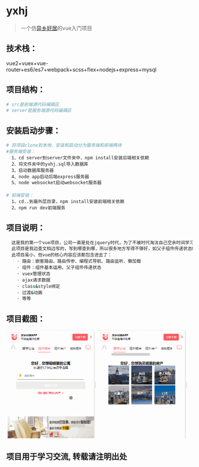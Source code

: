 # yxhj

>一个仿[异乡好居](https://m.uhouzz.com/apartments)的vue入门项目


## 技术栈：
vue2+vuex+vue-router+es6/es7+webpack+scss+flex+nodejs+express+mysql


## 项目结构：
``` bash
# src是前端源代码编辑区
# server是服务端源代码编辑区
```


## 安装启动步骤：
``` bash
# 将项目clone到本地，安装和启动分为服务端和前端两块
#服务端安装：
  1、cd server到server文件夹中，npm install安装后端相关依赖
  2、将文件夹中的yxhj.sql导入数据库
  3、启动数据库服务器
  4、node app启动后端express服务器
  5、node websocket启动websocket服务器
  
# 前端安装：
  1、cd..到最外层目录，npm install安装前端相关依赖
  2、npm run dev前端服务
```


## 项目说明：
``` bash
  这是我的第一个vue项目，公司一直是处在jquery时代，为了不被时代淘汰自己空余时间学习vue。
  此项目是我边查文档边写的，写到哪查到哪，所以很多地方写得不够好，如父子组件传递状态时，开始没用vuex，让代码显得很混乱。但踩坑才能理解得更好，毕竟是入门。
  此项目虽小，但vue的核心内容应该都包含进去了：
    · 路由：嵌套路由、路由传参、编程式导航、路由监听、懒加载
    · 组件：组件基本运用、父子组件传递状态
    · vuex管理状态
    · ajax请求数据
    · class&style绑定
    · 过渡&动画
    · 等等
```


## 项目截图：
  <img src='src/static/imgs/md_1.gif' width='48%'>
  <img src='src/static/imgs/md_2.gif' width='48%'>

## 项目用于学习交流, 转载请注明出处





